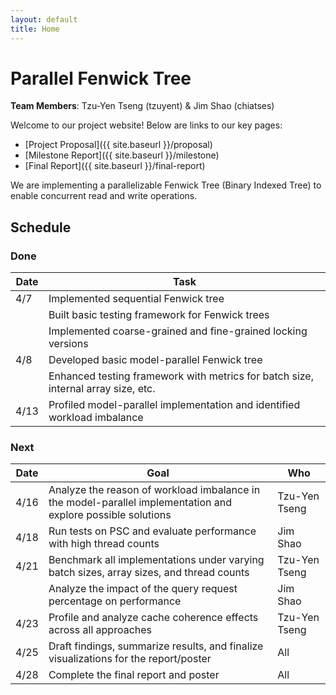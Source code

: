 ```yaml
---
layout: default
title: Home
---
```


# Parallel Fenwick Tree

**Team Members**: Tzu-Yen Tseng (tzuyent) & Jim Shao (chiatses)

Welcome to our project website! Below are links to our key pages:

- [Project Proposal]({{ site.baseurl }}/proposal)
- [Milestone Report]({{ site.baseurl }}/milestone)
- [Final Report]({{ site.baseurl }}/final-report)

We are implementing a parallelizable Fenwick Tree (Binary Indexed Tree) to enable concurrent read and write operations.

## Schedule

### Done

| **Date**      | **Task** |
|---------------|----------|
| 4/7           | Implemented sequential Fenwick tree |
|               | Built basic testing framework for Fenwick trees |
|               | Implemented coarse-grained and fine-grained locking versions |
| 4/8           | Developed basic model-parallel Fenwick tree |
|               | Enhanced testing framework with metrics for batch size, internal array size, etc. |
| 4/13          | Profiled model-parallel implementation and identified workload imbalance |

### Next

| **Date**      | **Goal** | **Who** |
|---------------|----------|----------|
| 4/16          | Analyze the reason of workload imbalance in the model-parallel implementation and explore possible solutions | Tzu-Yen Tseng |
| 4/18          | Run tests on PSC and evaluate performance with high thread counts | Jim Shao |
| 4/21          | Benchmark all implementations under varying batch sizes, array sizes, and thread counts | Tzu-Yen Tseng |
|               | Analyze the impact of the query request percentage on performance | Jim Shao |
| 4/23          | Profile and analyze cache coherence effects across all approaches | Tzu-Yen Tseng |
| 4/25          | Draft findings, summarize results, and finalize visualizations for the report/poster | All |
| 4/28          | Complete the final report and poster | All |